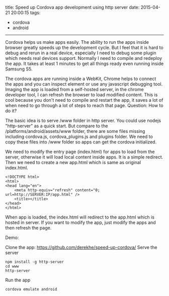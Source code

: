 title: Speed up Cordova app development using http server
date: 2015-04-21 20:00:15
tags: 
- cordova
- android
---

Cordova helps us make apps easily. The ability to run the apps inside browser greatly speeds up the development cycle. But I feel that it is hard to debug and rerun in a real device, especially I need to debug some plugin which needs real devices support. Normally I need to compile and redeploy the app. It takes at least 1 minutes to get all things ready even running inside Samsung S5.

The cordova apps are running inside a WebKit, Chrome helps to connect the apps and you can inspect element or use any javascript debugging tool. Imaging the app is loaded from a self-hosted server, in the chrome developer tool, I can refresh the browser to load modified content. This is cool because you don't need to compile and restart the app, it saves a lot of when need to go through a lot of steps to reach that page. Question: How to do it?

The basic idea is to serve /www folder in http server. You could use nodejs "http-server" as a quick start. But compare to the /platforms/android/assets/www folder, there are some files missing including cordova.js, cordova_plugins.js and plugins folder. We need to copy these files into /www folder so apps can get the cordova initialized.

We need to modify the entry page (index.html) for apps to load from the server, otherwise it will load local content inside apps. It is a simple redirect. Then we need to create a new app.html which is same as original index.html.

```
<!DOCTYPE html>
<html>
<head lang="en">
    <meta http-equiv="refresh" content="0; url=http://SERVER:IP/app.html" />
    <title></title>
</head>
</html>
```

When app is loaded, the index.html will redirect to the app.html which is hosted in server. If you want to modify the app, just modify the apps and then refresh the page.

Demo:

Clone the app: https://github.com/derekhe/speed-up-cordova/
Serve the server
```
npm install -g http-server
cd www
http-server
```

Run the app
```
cordova emulate android
```